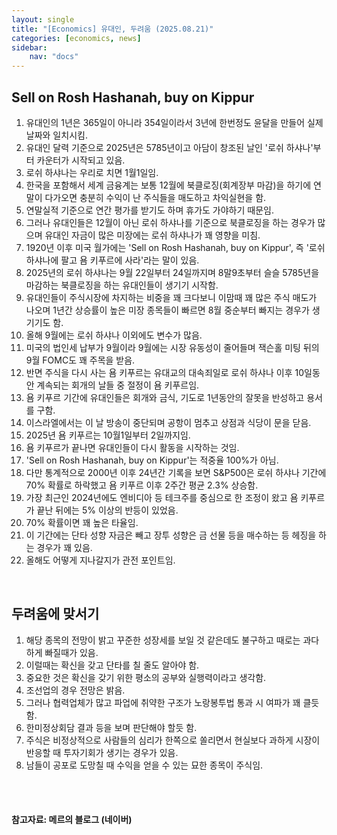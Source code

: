 ```yaml
---
layout: single
title: "[Economics] 유대인, 두려움 (2025.08.21)"
categories: [economics, news]
sidebar:
    nav: "docs"
---
```


## Sell on Rosh Hashanah, buy on Kippur
1. 유대인의 1년은 365일이 아니라 354일이라서 3년에 한번정도 윤달을 만들어 실제 날짜와 일치시킴.
1. 유대인 달력 기준으로 2025년은 5785년이고 아담이 창조된 날인 '로쉬 하샤나'부터 카운터가 시작되고 있음.
1. 로쉬 하샤나는 우리로 치면 1월1일임.
1. 한국을 포함해서 세계 금융계는 보통 12월에 북클로징(회계장부 마감)을 하기에 연말이 다가오면 충분히 수익이 난 주식들을 매도하고 차익실현을 함.
1. 연말실적 기준으로 연간 평가를 받기도 하며 휴가도 가야하기 때문임.
1. 그러나 유대인들은 12월이 아닌 로쉬 하샤나를 기준으로 북클로징을 하는 경우가 많으며 유대인 자금이 많은 미장에는 로쉬 하샤나가 꽤 영향을 미침.
1. 1920년 이후 미국 월가에는 'Sell on Rosh Hashanah, buy on Kippur', 즉 '로쉬 하샤나에 팔고 욤 키푸르에 사라'라는 말이 있음.
1. 2025년의 로쉬 하샤나는 9월 22일부터 24일까지며 8말9초부터 슬슬 5785년을 마감하는 북클로징을 하는 유대인들이 생기기 시작함.
1. 유대인들이 주식시장에 차지하는 비중을 꽤 크다보니 이맘때 꽤 많은 주식 매도가 나오며 1년간 상승률이 높은 미장 종목들이 빠르면 8월 중순부터 빠지는 경우가 생기기도 함.
1. 올해 9월에는 로쉬 하샤나 이외에도 변수가 많음.
1. 미국의 법인세 납부가 9월이라 9월에는 시장 유동성이 줄어들며 잭슨홀 미팅 뒤의 9월 FOMC도 꽤 주목을 받음.
1. 반면 주식을 다시 사는 욤 키푸르는 유대교의 대속죄일로 로쉬 하샤나 이후 10일동안 계속되는 회개의 날들 중 절정이 욤 키푸르임.
1. 욤 키푸르 기간에 유대인들은 회개와 금식, 기도로 1년동안의 잘못을 반성하고 용서를 구함.
1. 이스라엘에서는 이 날 방송이 중단되며 공항이 멈추고 상점과 식당이 문을 닫음.
1. 2025년 욤 키푸르는 10월1일부터 2일까지임.
1. 욤 키푸르가 끝나면 유대인들이 다시 활동을 시작하는 것임.
1. 'Sell on Rosh Hashanah, buy on Kippur'는 적중율 100%가 아님.
1. 다만 통계적으로 2000년 이후 24년간 기록을 보면 S&P500은 로쉬 하샤나 기간에 70% 확률로 하락했고 욤 키푸르 이후 2주간 평균 2.3% 상승함.
1. 가장 최근인 2024년에도 엔비디아 등 테크주를 중심으로 한 조정이 왔고 욤 키푸르가 끝난 뒤에는 5% 이상의 반등이 있었음.
1. 70% 확률이면 꽤 높은 타율임.
1. 이 기간에는 단타 성향 자금은 빼고 장투 성향은 금 선물 등을 매수하는 등 헤징을 하는 경우가 꽤 있음.
1. 올해도 어떻게 지나갈지가 관전 포인트임.

<br/>

## 두려움에 맞서기
1. 해당 종목의 전망이 밝고 꾸준한 성장세를 보일 것 같은데도 불구하고 때로는 과다하게 빠질때가 있음.
1. 이럴때는 확신을 갖고 단타를 칠 줄도 알아야 함.
1. 중요한 것은 확신을 갖기 위한 평소의 공부와 실행력이라고 생각함.
1. 조선업의 경우 전망은 밝음.
1. 그러나 협력업체가 많고 파업에 취약한 구조가 노랑봉투법 통과 시 여파가 꽤 클듯 함.
1. 한미정상회담 결과 등을 보며 판단해야 할듯 함.
1. 주식은 비정상적으로 사람들의 심리가 한쪽으로 쏠리면서 현실보다 과하게 시장이 반응할 때 투자기회가 생기는 경우가 있음.
1. 남들이 공포로 도망칠 때 수익을 얻을 수 있는 묘한 종목이 주식임.



<br/>
<br/>

#### 참고자료: 메르의 블로그 (네이버)